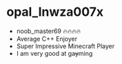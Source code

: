 # opal_Inwza007x
- noob_master69 🔥🔥🔥🔥
- Average C++ Enjoyer
- Super Impressive Minecraft Player
- I am very good at ga~~y~~ming
